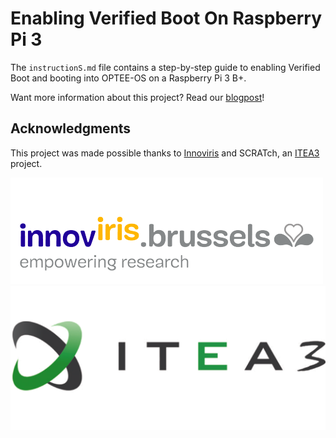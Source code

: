 # Enabling Verified Boot On Raspberry Pi 3


The `instructionS.md` file contains a step-by-step guide to enabling Verified Boot and booting into OPTEE-OS on a Raspberry Pi 3 B+.

Want more information about this project? Read our [blogpost](https://blog.nviso.be/2019/04/01/enabling-verified-boot-on-raspberry-pi-3/)!

## Acknowledgments

This project was made possible thanks to [Innoviris](http://innoviris.be/) and SCRATch, an [ITEA3](https://itea3.org/) project.

![Innoviris logo](img/innoviris.png)
![ITEA3 logo](img/itea3.png)



